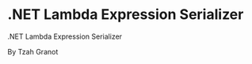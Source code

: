 <!DOCTYPE html>
<html>
  <body>
    <h1>.NET Lambda Expression Serializer</h1>
    <p>.NET Lambda Expression Serializer</p>
    <p>By Tzah Granot</p>
  </body>
</html>






